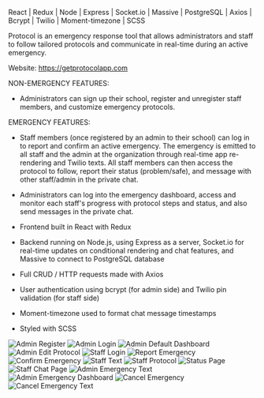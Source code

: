 React | Redux | Node | Express | Socket.io | Massive | PostgreSQL | Axios | Bcrypt | Twilio | Moment-timezone | SCSS

Protocol is an emergency response tool that allows administrators and staff to follow tailored protocols and communicate in real-time during an active emergency.

Website: https://getprotocolapp.com

NON-EMERGENCY FEATURES:
- Administrators can sign up their school, register and unregister staff members, and customize emergency protocols. 

EMERGENCY FEATURES:
- Staff members (once registered by an admin to their school) can log in to report and confirm an active emergency. The emergency is emitted to all staff and the admin at the organization through real-time app re-rendering and Twilio texts. All staff members can then access the protocol to follow, report their status (problem/safe), and message with other staff/admin in the private chat.
- Administrators can log into the emergency dashboard, access and monitor each staff's progress with protocol steps and status, and also send messages in the private chat.

- Frontend built in React with Redux
- Backend running on Node.js, using Express as a server, Socket.io for real-time updates on conditional rendering and chat features, and Massive to connect to PostgreSQL database
- Full CRUD / HTTP requests made with Axios
- User authentication using bcrypt (for admin side) and Twilio pin validation (for staff side)
- Moment-timezone used to format chat message timestamps
- Styled with SCSS

![Admin Register](screenshots/adminregister.png "Admin Register")
![Admin Login](screenshots/adminlogin.png "Admin Login")
![Admin Default Dashboard](screenshots/nonemergencydash.png "Admin Default Dashboard")
![Admin Edit Protocol](screenshots/admineditprotocol.png "Admin Edit Protocol")
![Staff Login](screenshots/stafflogin.png "Staff Login")
![Report Emergency](screenshots/staffreportemergency.png "Report Emergency")
![Confirm Emergency](screenshots/staffconfirmemergency.png "Confirm Emergency")
![Staff Text](screenshots/staffbombthreat.png "Staff Text")
![Staff Protocol](screenshots/staffprotocol.png "Protocol")
![Status Page](screenshots/staffstatus.png "Status Page")
![Staff Chat Page](screenshots/staffchat.png "Staff Chat Page")
![Admin Emergency Text](screenshots/adminbombthreat.png "Admin Emergency Text")
![Admin Emergency Dashboard](screenshots/adminemergencydash.png "Admin Emergency Dashboard")
![Cancel Emergency](screenshots/admincancelemergency.png "Cancel Emergency")
![Cancel Emergency Text](screenshots/bombthreatcanceltext.png "Cancel Emergency")

